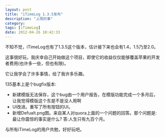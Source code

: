 ```yaml
---
layout: post
title: "iTimeLog 1.3.5发布"
description: "上周的事"
category: 
tags: [iTimeLog]
date: 2012-04-26 10:42:33
---
```



不知不觉，iTimeLog也有了1.3.5这个版本，估计接下来也会有1.4，1.5乃至2.0。

这事很好玩，我庆幸自己开始做这个项目，即使它的收益仅仅能够覆盖苹果的开发者费用(也许多一些，但也有限)。

它让我学会了许多事情，给了我许多乐趣。

135基本上是个bugfix版本:
* 新建模版无法保存，这个bug由一个用户报告，在模版功能完成一个多月后，让我觉得模版这个东是不是没人用啊
* UI改进。重写了所有按钮的UI。
* 新增Defualt.png图。来自某人对quora上面的一个问题的回答。那个问题是:最让你震惊的事实是什么?  答:人生只有九百个月。

与所有iTimeLog的用户共勉，好好玩吧。


